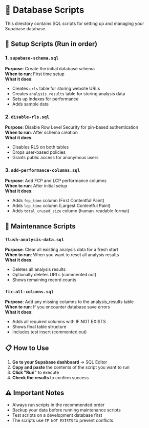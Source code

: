 # 📁 Database Scripts

This directory contains SQL scripts for setting up and managing your Supabase database.

## 🚀 Setup Scripts (Run in order)

### 1. `supabase-schema.sql`
**Purpose**: Create the initial database schema  
**When to run**: First time setup  
**What it does**:
- Creates `urls` table for storing website URLs
- Creates `analysis_results` table for storing analysis data
- Sets up indexes for performance
- Adds sample data

### 2. `disable-rls.sql`  
**Purpose**: Disable Row Level Security for pin-based authentication  
**When to run**: After schema creation  
**What it does**:
- Disables RLS on both tables
- Drops user-based policies  
- Grants public access for anonymous users

### 3. `add-performance-columns.sql`
**Purpose**: Add FCP and LCP performance columns  
**When to run**: After initial setup  
**What it does**:
- Adds `fcp_time` column (First Contentful Paint)
- Adds `lcp_time` column (Largest Contentful Paint) 
- Adds `total_unused_size` column (human-readable format)

## 🧹 Maintenance Scripts

### `flush-analysis-data.sql`
**Purpose**: Clear all existing analysis data for a fresh start  
**When to run**: When you want to reset all analysis results  
**What it does**:
- Deletes all analysis results
- Optionally deletes URLs (commented out)
- Shows remaining record counts

### `fix-all-columns.sql`
**Purpose**: Add any missing columns to the analysis_results table  
**When to run**: If you encounter database save errors  
**What it does**:
- Adds all required columns with IF NOT EXISTS
- Shows final table structure
- Includes test insert (commented out)

## 📋 How to Use

1. **Go to your Supabase dashboard** → SQL Editor
2. **Copy and paste** the contents of the script you want to run
3. **Click "Run"** to execute
4. **Check the results** to confirm success

## ⚠️ Important Notes

- Always run scripts in the recommended order
- Backup your data before running maintenance scripts
- Test scripts on a development database first
- The scripts use `IF NOT EXISTS` to prevent conflicts